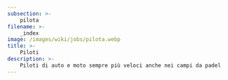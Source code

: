 ```yaml
---
subsection: >-
    pilota
filename: >-
    _index
image: /images/wiki/jobs/pilota.webp
title: >-
    Piloti
description: >-
    Piloti di auto e moto sempre più veloci anche nei campi da padel
---
```

